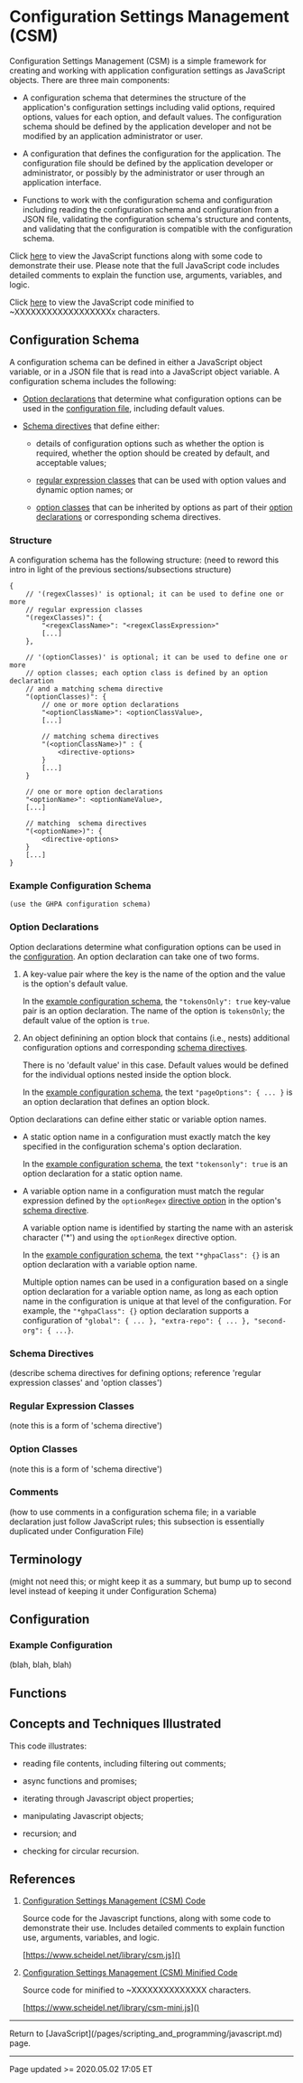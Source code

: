 # Configuration Settings Management (CSM)

Configuration Settings Management (CSM) is a simple framework for creating and working with application configuration settings as JavaScript objects. There are three main components:

 - A configuration schema that determines the structure of the application's configuration settings including valid options, required options, values for each option, and default values. The configuration schema should be defined by the application developer and not be modified by an application administrator or user.

 - A configuration that defines the configuration for the application. The configuration file should be defined by the application developer or administrator, or possibly by the administrator or user through an application interface.

 - Functions to work with the configuration schema and configuration including reading the configuration schema and configuration from a JSON file, validating the configuration schema's structure and contents, and validating that the configuration is compatible with the configuration schema.

Click [here](/library/csm.js) to view the JavaScript functions along with some code to demonstrate their use. Please note that the full JavaScript code includes detailed comments to explain the function use, arguments, variables, and logic.

Click [here](/library/csm-mini.js) to view the JavaScript code minified to ~XXXXXXXXXXXXXXXXXXx characters.

## Configuration Schema

A configuration schema can be defined in either a JavaScript object variable, or in a JSON file that is read into a JavaScript object variable.  A configuration schema includes the following:

 - [Option declarations](#Option_Declarations) that determine what configuration options can be used in the [configuration file](#Configuration_File), including default values.

 - [Schema directives](#Schema_Directives) that define either:
 
    - details of configuration options such as whether the option is required, whether the option should be created by default, and acceptable values;

    - [regular expression classes](#Regular_Expression_Classes) that can be used with option values and dynamic option names; or

    - [option classes](#Option_Classes) that can be inherited by options as part of their [option declarations](#Option_Declarations) or corresponding schema directives.
 
### Structure

A configuration schema has the following structure: (need to reword this intro in light of the previous sections/subsections structure)

```
{
    // '(regexClasses)' is optional; it can be used to define one or more
    // regular expression classes
    "(regexClasses)": {
        "<regexClassName>": "<regexClassExpression>"
        [...]
    },

    // '(optionClasses)' is optional; it can be used to define one or more
    // option classes; each option class is defined by an option declaration
    // and a matching schema directive
    "(optionClasses)": {
        // one or more option declarations
        "<optionClassName>": <optionClassValue>,
        [...]

        // matching schema directives
        "(<optionClassName>)" : {
            <directive-options>
        }
        [...]
    }

    // one or more option declarations
    "<optionName>": <optionNameValue>,
    [...]

    // matching  schema directives
    "(<optionName>)": {
        <directive-options>
    }
    [...]
}
```

### Example Configuration Schema

```
(use the GHPA configuration schema)
```

### Option Declarations

Option declarations determine what configuration options can be used in the [configuration](#Configuration). An option declaration can take one of two forms.

 1. A key-value pair where the key is the name of the option and the value is the option's default value.

    In the [example configuration schema](#Example_Configuration_Schema), the `"tokensOnly": true` key-value pair is an option declaration.  The name of the option is `tokensOnly`; the default value of the option is `true`.

 2. An object definining an option block that contains (i.e., nests) additional configuration options and corresponding [schema directives](#Schema_Directives).

    There is no 'default value' in this case. Default values would be defined for the individual options nested inside the option block.

    In the [example configuration schema](#Example_Configuration_Schema), the text `"pageOptions": { ... }` is an option declaration that defines an option block.

Option declarations can define either static or variable option names.

 - A static option name in a configuration must exactly match the key specified in the configuration schema's option declaration.

   In the [example configuration schema](#Example_Configuration_Schema), the text `"tokensonly": true` is an option declaration for a static option name.

 - A variable option name in a configuration must match the regular expression defined by the `optionRegex` [directive option](#Directive_Options) in the option's [schema directive](#Schema_Directives). 

   A variable option name is identified by starting the name with an asterisk character ('\*') and using the `optionRegex` directive option.

   In the [example configuration schema](#Example_Configuration_Schema), the text `"*ghpaClass": {}` is an option declaration with a variable option name.

   Multiple option names can be used in a configuration based on a single option declaration for a variable option name, as long as each option name in the configuration is unique at that level of the configuration. For example, the `"*ghpaClass": {}` option declaration supports a configuration of `"global": { ... }, "extra-repo": { ... }, "second-org": { ...}`.

### Schema Directives

(describe schema directives for defining options; reference 'regular expression classes' and 'option classes')

### Regular Expression Classes

(note this is a form of 'schema directive')

### Option Classes

(note this is a form of 'schema directive')

### Comments

(how to use comments in a configuration schema file; in a variable declaration just follow JavaScript rules; this subsection is essentially duplicated under Configuration File)

## Terminology

(might not need this; or might keep it as a summary, but bump up to second level instead of keeping it under Configuration Schema)

## Configuration



### Example Configuration

(blah, blah, blah)

## Functions

## Concepts and Techniques Illustrated

This code illustrates:

 - reading file contents, including filtering out comments;

 - async functions and promises;

 - iterating through Javascript object properties;

 - manipulating Javascript objects;

 - recursion; and

 - checking for circular recursion.

## References

 1. [Configuration Settings Management (CSM) Code](/library/csm.js)

    Source code for the Javascript functions, along with some code to demonstrate their use. Includes detailed comments to explain function use, arguments, variables, and logic.

    [https://www.scheidel.net/library/csm.js]()

 2. [Configuration Settings Management (CSM) Minified Code](/library/csm-mini.js)

    Source code for minified to ~XXXXXXXXXXXXXX characters.

    [https://www.scheidel.net/library/csm-mini.js]()

<hr class="tight">
Return to [JavaScript](/pages/scripting_and_programming/javascript.md) page.

<hr class="tight"><p class="timestamp">Page updated >= 2020.05.02 17:05 ET</p>
